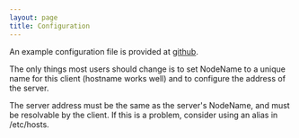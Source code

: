 ```yaml
---
layout: page
title: Configuration
---
```


An example configuration file is provided at [github](https://raw.githubusercontent.com/jfindley/skds/master/_examples/client.conf).

The only things most users should change is to set NodeName to a unique name for this client (hostname works well) and to configure the address of the server.

The server address must be the same as the server's NodeName, and must be resolvable by the client.  If this is a problem, consider using an alias in /etc/hosts.
